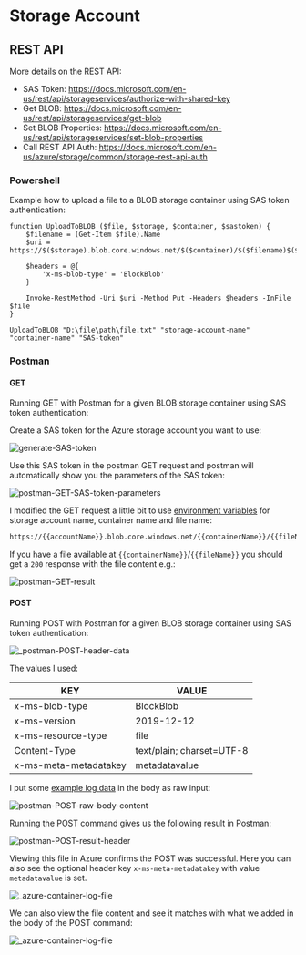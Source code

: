 # Storage Account

## REST API

More details on the REST API:

- SAS Token: <https://docs.microsoft.com/en-us/rest/api/storageservices/authorize-with-shared-key>
- Get BLOB: <https://docs.microsoft.com/en-us/rest/api/storageservices/get-blob>
- Set BLOB Properties: <https://docs.microsoft.com/en-us/rest/api/storageservices/set-blob-properties>
- Call REST API Auth: <https://docs.microsoft.com/en-us/azure/storage/common/storage-rest-api-auth>

### Powershell

Example how to upload a file to a BLOB storage container using SAS token authentication:

``` ps11
function UploadToBLOB ($file, $storage, $container, $sastoken) {
    $filename = (Get-Item $file).Name
    $uri = https://$($storage).blob.core.windows.net/$($container)/$($filename)$($sastoken)

    $headers = @{
        'x-ms-blob-type' = 'BlockBlob'
    }

    Invoke-RestMethod -Uri $uri -Method Put -Headers $headers -InFile $file
}

UploadToBLOB "D:\file\path\file.txt" "storage-account-name" "container-name" "SAS-token"
```

### Postman

#### GET

Running GET with Postman for a given BLOB storage container using SAS token authentication:

Create a SAS token for the Azure storage account you want to use:

![generate-SAS-token](_generate-SAS-token.jpg)

Use this SAS token in the postman GET request and postman will automatically show you the parameters of the SAS token:

![postman-GET-SAS-token-parameters](_postman-GET-SAS-token-parameters.jpg)

I modified the GET request a little bit to use [environment variables](https://learning.postman.com/docs/sending-requests/variables/) for storage account name, container name and file name:

``` txt
https://{{accountName}}.blob.core.windows.net/{{containerName}}/{{fileName}}?sv=...
```

If you have a file available at `{{containerName}}`/`{{fileName}}` you should get a `200` response with the file content e.g.:

![postman-GET-result](_postman-GET-result.jpg)

#### POST

Running POST with Postman for a given BLOB storage container using SAS token authentication:

![_postman-POST-header-data](_postman-POST-header-data.jpg)

The values I used:

| KEY                   | VALUE                     |
|-----------------------|---------------------------|
| x-ms-blob-type        | BlockBlob                 |
| x-ms-version          | 2019-12-12                |
| x-ms-resource-type    | file                      |
| Content-Type          | text/plain; charset=UTF-8 |
| x-ms-meta-metadatakey | metadatavalue             |

I put some [example log data](https://www.ibm.com/docs/en/zos/2.1.0?topic=problems-example-log-file) in the body as raw input:

![postman-POST-raw-body-content](_postman-POST-raw-body-content.jpg)

Running the POST command gives us the following result in Postman:

![postman-POST-result-header](_postman-POST-result-header.jpg)

Viewing this file in Azure confirms the POST was successful. Here you can also see the optional header key `x-ms-meta-metadatakey` with value `metadatavalue` is set.

![_azure-container-log-file](_azure-container-log-file-overview.jpg)

We can also view the file content and see it matches with what we added in the body of the POST command:

![_azure-container-log-file](_azure-container-log-file-content.jpg)
